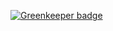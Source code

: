 
[![Greenkeeper badge](https://badges.greenkeeper.io/RobustaStudio/robust-tools.svg)](https://greenkeeper.io/)
